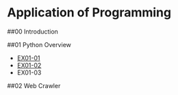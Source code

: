 # Application of Programming

##00 Introduction

##01 Python Overview

- [EX01-01](EX01_01.ipynb)
- [EX01-02](EX01-02BMI計算.ipynb)
- EX01-03

##02 Web Crawler
